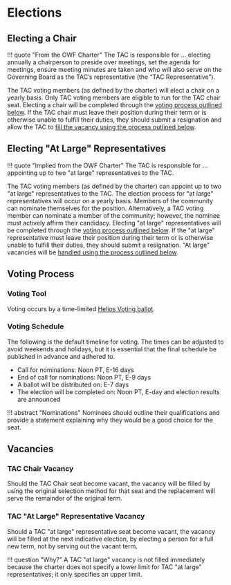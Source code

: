 [//]: # (SPDX-License-Identifier: CC-BY-4.0)

# Elections

## Electing a Chair
!!! quote "From the OWF Charter"
    The TAC is responsible for ... electing annually a chairperson to preside over meetings, set the agenda for meetings, ensure meeting minutes are taken and who will also serve on the Governing Board as the TAC’s representative (the “TAC Representative”).

The TAC voting members (as defined by the charter) will elect a chair on a yearly basis. Only TAC voting members are eligible to run for the TAC chair seat. Electing a chair will be completed through the [voting process outlined below](#voting-process). If the TAC chair must leave their position during their term or is otherwise unable to fulfill their duties, they should submit a resignation and allow the TAC to [fill the vacancy using the process outlined below](#tac-chair-vacancy).

## Electing "At Large" Representatives
!!! quote "Implied from the OWF Charter"
    The TAC is responsible for ... appointing up to two "at large" representatives to the TAC.

The TAC voting members (as defined by the charter) can appoint up to two "at large" representatives to the TAC. The election process for "at large" representatives will occur on a yearly basis. Members of the community can nominate themselves for the position. Alternatively, a TAC voting member can nominate a member of the community; however, the nominee must actively affirm their candidacy. Electing "at large" representatives will be completed through the [voting process outlined below](#voting-process). If the "at large" representative must leave their position during their term or is otherwise unable to fulfill their duties, they should submit a resignation. "At large" vacancies will be [handled using the process outlined below](#tac-at-large-representative-vacancy).

## Voting Process

### Voting Tool
Voting occurs by a time-limited [Helios Voting ballot](https://vote.heliosvoting.org/).

### Voting Schedule
The following is the default timeline for voting. The times can be adjusted to avoid weekends and holidays, but it is essential that the final schedule be published in advance and adhered to.

* Call for nominations: Noon PT, E-16 days
* End of call for nominations: Noon PT, E-9 days
* A ballot will be distributed on: E-7 days
* The election will be completed on: Noon PT, E-day and election results are announced

!!! abstract "Nominations"
    Nominees should outline their qualifications and provide a statement explaining why they would be a good choice for the seat.

## Vacancies

### TAC Chair Vacancy
Should the TAC Chair seat become vacant, the vacancy will be filled by using the original selection method for that seat and the replacement will serve the remainder of the original term.

### TAC "At Large" Representative Vacancy
Should a TAC "at large" representative seat become vacant, the vacancy will be filled at the next indicative election, by electing a person for a full new term, not by serving out the vacant term.

!!! question "Why?"
    A TAC "at large" vacancy is not filled immediately because the charter does not specify a lower limit for TAC "at large" representatives; it only specifies an upper limit.
